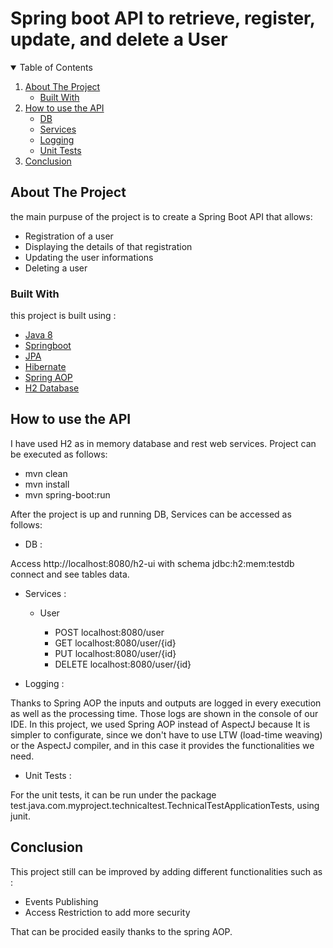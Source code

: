 # Spring boot API to retrieve, register, update, and delete a User


<!-- TABLE OF CONTENTS -->
<details open="open">
  <summary>Table of Contents</summary>
  <ol>
    <li>
      <a href="#about-the-project">About The Project</a>
      <ul>
        <li><a href="#built-with">Built With</a></li>
      </ul>
    </li>
    <li>
      <a href="#How-to-use-the-API">How to use the API</a>
      <ul>
        <li><a href="#DB">DB</a></li>
        <li><a href="#Services">Services</a></li>
        <li><a href="#Logging">Logging</a></li>
        <li><a href="#Unit-Tests">Unit Tests</a></li>
      </ul>
    </li>
     <li>
      <a href="#conclusion">Conclusion</a>
    </li>
  </ol>
</details>



<!-- ABOUT THE PROJECT -->
## About The Project

the main purpuse of the project is to create a Spring Boot API that allows: 

* Registration of a user
* Displaying the details of that registration
* Updating the user informations
* Deleting a user

<!-- Built With -->
### Built With

this project is built using :

* [Java 8](https://docs.oracle.com/javase/8/docs/)
* [Springboot](https://spring.io/projects/spring-boot)
* [JPA](https://docs.spring.io/spring-data/jpa/docs/current/reference/html/#reference)
* [Hibernate](https://hibernate.org/)
* [Spring AOP](https://docs.spring.io/spring-framework/docs/2.5.x/reference/aop.html)
* [H2 Database](https://www.h2database.com/html/main.html)


<!-- How to use the API -->
## How to use the API

I have used H2 as in memory database and rest web services. 
Project can be executed as follows:

* mvn clean
* mvn install
* mvn spring-boot:run

After the project is up and running DB, Services can be accessed as follows:

* DB :

Access http://localhost:8080/h2-ui with schema jdbc:h2:mem:testdb connect and see tables data.

* Services :

  * User

    * POST localhost:8080/user
    * GET localhost:8080/user/{id}
    * PUT localhost:8080/user/{id}
    * DELETE localhost:8080/user/{id}

* Logging :
    
Thanks to Spring AOP the inputs and outputs are logged in every execution as well as the processing time. 
Those logs are shown in the console of our IDE.
In this project, we used Spring AOP instead of AspectJ because It is simpler to configurate, since we don't have to use LTW (load-time weaving) or the AspectJ compiler, and in this case it provides the functionalities we need.

* Unit Tests :

For the unit tests, it can be run under the package test.java.com.myproject.technicaltest.TechnicalTestApplicationTests, using junit.

<!-- Conclusion -->
## Conclusion

This project still can be improved by adding different functionalities such as :

* Events Publishing
* Access Restriction to add more security

That can be procided easily thanks to the spring AOP.



